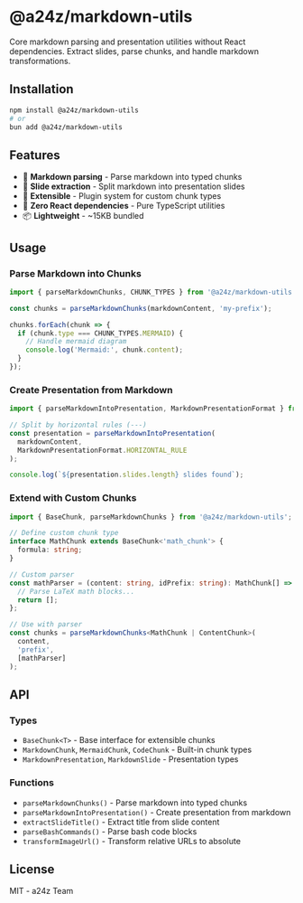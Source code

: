 # @a24z/markdown-utils

Core markdown parsing and presentation utilities without React dependencies. Extract slides, parse chunks, and handle markdown transformations.

## Installation

```bash
npm install @a24z/markdown-utils
# or
bun add @a24z/markdown-utils
```

## Features

- 📝 **Markdown parsing** - Parse markdown into typed chunks
- 🎯 **Slide extraction** - Split markdown into presentation slides
- 🔌 **Extensible** - Plugin system for custom chunk types
- 🚀 **Zero React dependencies** - Pure TypeScript utilities
- 📦 **Lightweight** - ~15KB bundled

## Usage

### Parse Markdown into Chunks

```typescript
import { parseMarkdownChunks, CHUNK_TYPES } from '@a24z/markdown-utils';

const chunks = parseMarkdownChunks(markdownContent, 'my-prefix');

chunks.forEach(chunk => {
  if (chunk.type === CHUNK_TYPES.MERMAID) {
    // Handle mermaid diagram
    console.log('Mermaid:', chunk.content);
  }
});
```

### Create Presentation from Markdown

```typescript
import { parseMarkdownIntoPresentation, MarkdownPresentationFormat } from '@a24z/markdown-utils';

// Split by horizontal rules (---)
const presentation = parseMarkdownIntoPresentation(
  markdownContent,
  MarkdownPresentationFormat.HORIZONTAL_RULE
);

console.log(`${presentation.slides.length} slides found`);
```

### Extend with Custom Chunks

```typescript
import { BaseChunk, parseMarkdownChunks } from '@a24z/markdown-utils';

// Define custom chunk type
interface MathChunk extends BaseChunk<'math_chunk'> {
  formula: string;
}

// Custom parser
const mathParser = (content: string, idPrefix: string): MathChunk[] => {
  // Parse LaTeX math blocks...
  return [];
};

// Use with parser
const chunks = parseMarkdownChunks<MathChunk | ContentChunk>(
  content,
  'prefix',
  [mathParser]
);
```

## API

### Types

- `BaseChunk<T>` - Base interface for extensible chunks
- `MarkdownChunk`, `MermaidChunk`, `CodeChunk` - Built-in chunk types
- `MarkdownPresentation`, `MarkdownSlide` - Presentation types

### Functions

- `parseMarkdownChunks()` - Parse markdown into typed chunks
- `parseMarkdownIntoPresentation()` - Create presentation from markdown
- `extractSlideTitle()` - Extract title from slide content
- `parseBashCommands()` - Parse bash code blocks
- `transformImageUrl()` - Transform relative URLs to absolute

## License

MIT - a24z Team